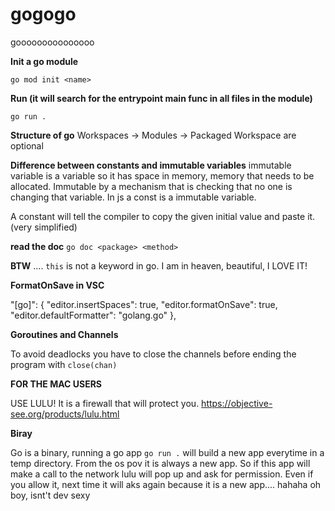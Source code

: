 # gogogo

gooooooooooooooo

**Init a go module**

`go mod init <name>`

**Run (it will search for the entrypoint main func in all files in the module)**

`go run .`

**Structure of go**
Workspaces -> Modules -> Packaged
Workspace are optional

**Difference between constants and immutable variables**
immutable variable is a variable so it has space in memory, memory that needs to be allocated. Immutable by a mechanism that is checking that no one is changing that variable.
In js a const is a immutable variable.

A constant will tell the compiler to copy the given initial value and paste it. (very simplified)

**read the doc**
`go doc <package> <method>`

**BTW** .... `this` is not a keyword in go. I am in heaven, beautiful, I LOVE IT!

**FormatOnSave in VSC**

"[go]": {
"editor.insertSpaces": true,
"editor.formatOnSave": true,
"editor.defaultFormatter": "golang.go"
},

**Goroutines and Channels**

To avoid deadlocks you have to close the channels before ending the program with `close(chan)`

**FOR THE MAC USERS**

USE LULU! It is a firewall that will protect you.
https://objective-see.org/products/lulu.html

**Biray**

Go is a binary, running a go app `go run .` will build a new app everytime in a temp directory.
From the os pov it is always a new app.
So if this app will make a call to the network lulu will pop up and ask for permission. Even if you allow it, next time it will aks again because it is a new app.... hahaha oh boy, isnt't dev sexy
